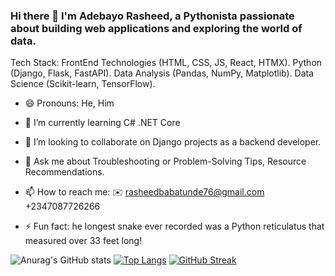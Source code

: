 ### Hi there 👋  I'm Adebayo Rasheed, a Pythonista passionate about building web applications and exploring the world of data.

Tech Stack:
FrontEnd Technologies (HTML, CSS, JS, React, HTMX).
Python (Django, Flask, FastAPI).
Data Analysis (Pandas, NumPy, Matplotlib).
Data Science (Scikit-learn, TensorFlow).

- 😄 Pronouns: He, Him
- 🌱 I’m currently learning C# .NET Core 
- 👯 I’m looking to collaborate on Django projects as a backend developer.
- 💬 Ask me about Troubleshooting or Problem-Solving Tips, Resource Recommendations.
- 📫 How to reach me:
   ✉️ rasheedbabatunde76@gmail.com
   +2347087726266

- ⚡ Fun fact: he longest snake ever recorded was a Python reticulatus that measured over 33 feet long!


![Anurag's GitHub stats](https://github-readme-stats.vercel.app/api?username=CodeLord2020&show_icons=true&theme=merko)
[![Top Langs](https://github-readme-stats.vercel.app/api/top-langs/?username=CodeLord2020&layout=donut)](https://github.com/anuraghazra/github-readme-stats)
[![GitHub Streak](https://streak-stats.demolab.com/?user=CodeLord2020)](https://git.io/streak-stats)
